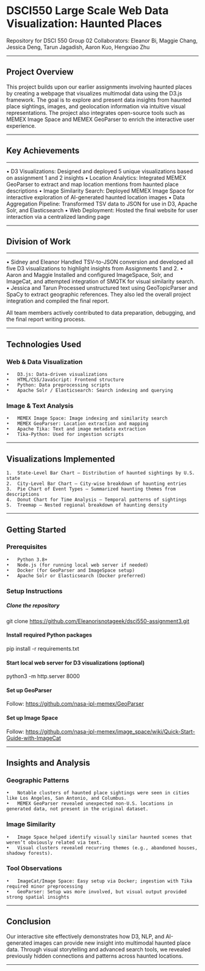 # DSCI550 Large Scale Web Data Visualization: Haunted Places

Repository for DSCI 550 Group 02
Collaborators: Eleanor Bi, Maggie Chang, Jessica Deng, Tarun Jagadish, Aaron Kuo, Hengxiao Zhu

---

## Project Overview

This project builds upon our earlier assignments involving haunted places by creating a webpage that visualizes multimodal data using the D3.js framework. The goal is to explore and present data insights from haunted place sightings, images, and geolocation information via intuitive visual representations. The project also integrates open-source tools such as MEMEX Image Space and MEMEX GeoParser to enrich the interactive user experience.

---

## Key Achievements
---

•	D3 Visualizations: Designed and deployed 5 unique visualizations based on assignment 1 and 2 insights
•	Location Analytics: Integrated MEMEX GeoParser to extract and map location mentions from haunted place descriptions
•	Image Similarity Search: Deployed MEMEX Image Space for interactive exploration of AI-generated haunted location images
•	Data Aggregation Pipeline: Transformed TSV data to JSON for use in D3, Apache Solr, and Elasticsearch
•	Web Deployment: Hosted the final website for user interaction via a centralized landing page

---

## Division of Work
---
•	Sidney and Eleanor
Handled TSV-to-JSON conversion and developed all five D3 visualizations to highlight insights from Assignments 1 and 2.
•	Aaron and Maggie
Installed and configured ImageSpace, Solr, and ImageCat, and attempted integration of SMQTK for visual similarity search.
•	Jessica and Tarun
Processed unstructured text using GeoTopicParser and SpaCy to extract geographic references. They also led the overall project integration and compiled the final report.

All team members actively contributed to data preparation, debugging, and the final report writing process.

---

## Technologies Used

### Web & Data Visualization
	•	D3.js: Data-driven visualizations
	•	HTML/CSS/JavaScript: Frontend structure
	•	Python: Data preprocessing scripts
	•	Apache Solr / Elasticsearch: Search indexing and querying

### Image & Text Analysis
	•	MEMEX Image Space: Image indexing and similarity search
	•	MEMEX GeoParser: Location extraction and mapping
	•	Apache Tika: Text and image metadata extraction
	•	Tika-Python: Used for ingestion scripts

---

## Visualizations Implemented
	1.	State-Level Bar Chart – Distribution of haunted sightings by U.S. state
	2.	City-Level Bar Chart – City-wise breakdown of haunting entries
	3.	Pie Chart of Event Types – Summarized haunting themes from descriptions
	4.	Donut Chart for Time Analysis – Temporal patterns of sightings
	5.	Treemap – Nested regional breakdown of haunting density

---

## Getting Started

### Prerequisites
	•	Python 3.8+
	•	Node.js (for running local web server if needed)
	•	Docker (for GeoParser and ImageSpace setup)
	•	Apache Solr or Elasticsearch (Docker preferred)

### Setup Instructions

##### Clone the repository
git clone https://github.com/Eleanorisnotageek/dsci550-assignment3.git

#### Install required Python packages
pip install -r requirements.txt

#### Start local web server for D3 visualizations (optional)
python3 -m http.server 8000

#### Set up GeoParser
Follow: https://github.com/nasa-jpl-memex/GeoParser

#### Set up Image Space
Follow: https://github.com/nasa-jpl-memex/image_space/wiki/Quick-Start-Guide-with-ImageCat



---

## Insights and Analysis

### Geographic Patterns
	•	Notable clusters of haunted place sightings were seen in cities like Los Angeles, San Antonio, and Columbus.
	•	MEMEX GeoParser revealed unexpected non-U.S. locations in generated data, not present in the original dataset.

### Image Similarity
	•	Image Space helped identify visually similar haunted scenes that weren’t obviously related via text.
	•	Visual clusters revealed recurring themes (e.g., abandoned houses, shadowy forests).

### Tool Observations
	•	ImageCat/Image Space: Easy setup via Docker; ingestion with Tika required minor preprocessing
	•	GeoParser: Setup was more involved, but visual output provided strong spatial insights

---

## Conclusion

Our interactive site effectively demonstrates how D3, NLP, and AI-generated images can provide new insight into multimodal haunted place data. Through visual storytelling and advanced search tools, we revealed previously hidden connections and patterns across haunted locations.

---
